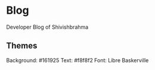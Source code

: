# Blog

Developer Blog of Shivishbrahma

## Themes

Background: #161925
Text: #f8f8f2
Font: Libre Baskerville
